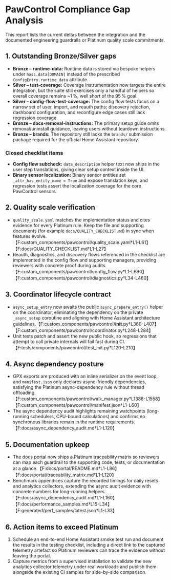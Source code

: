 # PawControl Compliance Gap Analysis

This report lists the current deltas between the integration and the documented engineering guardrails or Platinum quality scale commitments.

## 1. Outstanding Bronze/Silver gaps
- **Bronze – runtime-data:** Runtime data is stored via bespoke helpers under `hass.data[DOMAIN]` instead of the prescribed `ConfigEntry.runtime_data` attribute.
- **Silver – test-coverage:** Coverage instrumentation now targets the entire integration, but the suite still exercises only a handful of helpers so overall coverage remains ~1 %, well short of the 95 % goal.
- **Silver – config-flow-test-coverage:** The config flow tests focus on a narrow set of user, import, and reauth paths; discovery rejection, dashboard configuration, and reconfigure edge cases still lack regression coverage.
- **Bronze – docs-removal-instructions:** The primary setup guide omits removal/uninstall guidance, leaving users without teardown instructions.
- **Bronze – brands:** The repository still lacks the `brands/` submission package required for the official Home Assistant repository.

### Closed checklist items
- **Config flow subcheck:** `data_description` helper text now ships in the user step translations, giving clear setup context inside the UI.
- **Binary sensor localization:** Binary sensor entities set `_attr_has_entity_name = True` and expose translation keys, and regression tests assert the localization coverage for the core PawControl sensors.

## 2. Quality scale verification
- `quality_scale.yaml` matches the implementation status and cites evidence for every Platinum rule. Keep the file and supporting documents (for example `docs/QUALITY_CHECKLIST.md`) in sync when features evolve.【F:custom_components/pawcontrol/quality_scale.yaml†L1-L61】【F:docs/QUALITY_CHECKLIST.md†L1-L27】
- Reauth, diagnostics, and discovery flows referenced in the checklist are implemented in the config flow and supporting managers, providing reviewers with concrete proof during audits.【F:custom_components/pawcontrol/config_flow.py†L1-L690】【F:custom_components/pawcontrol/diagnostics.py†L34-L460】

## 3. Coordinator lifecycle contract
- `async_setup_entry` now awaits the public `async_prepare_entry()` helper on the coordinator, eliminating the dependency on the private `_async_setup` coroutine and aligning with Home Assistant architecture guidelines.【F:custom_components/pawcontrol/__init__.py†L360-L407】【F:custom_components/pawcontrol/coordinator.py†L248-L284】
- Unit tests patch and assert the new public hook, so regressions that attempt to call private internals will fail fast during CI.【F:tests/components/pawcontrol/test_init.py†L120-L210】

## 4. Async dependency posture
- GPX exports are produced with an inline serializer on the event loop, and `manifest.json` only declares async-friendly dependencies, satisfying the Platinum async-dependency rule without thread offloading.【F:custom_components/pawcontrol/walk_manager.py†L1388-L1558】【F:custom_components/pawcontrol/manifest.json†L1-L60】
- The async dependency audit highlights remaining watchpoints (long-running schedulers, CPU-bound calculations) and confirms no synchronous libraries remain in the runtime requirements.【F:docs/async_dependency_audit.md†L1-L120】

## 5. Documentation upkeep
- The docs portal now ships a Platinum traceability matrix so reviewers can map each guardrail to the supporting code, tests, or documentation at a glance.【F:docs/portal/README.md†L1-L86】【F:docs/portal/traceability_matrix.md†L1-L120】
- Benchmark appendices capture the recorded timings for daily resets and analytics collectors, extending the async audit evidence with concrete numbers for long-running helpers.【F:docs/async_dependency_audit.md†L1-L160】【F:docs/performance_samples.md†L15-L34】【F:generated/perf_samples/latest.json†L1-L33】

## 6. Action items to exceed Platinum
1. Schedule an end-to-end Home Assistant smoke test run and document the results in the testing checklist, including a direct link to the captured telemetry artefact so Platinum reviewers can trace the evidence without leaving the portal.
2. Capture metrics from a supervised installation to validate the new analytics collector telemetry under real workloads and publish them alongside the existing CI samples for side-by-side comparison.
